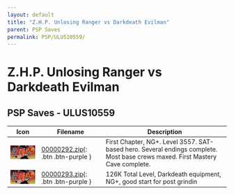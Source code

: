 ```yaml
---
layout: default
title: "Z.H.P. Unlosing Ranger vs Darkdeath Evilman"
parent: PSP Saves
permalink: PSP/ULUS10559/
---
```

# Z.H.P. Unlosing Ranger vs Darkdeath Evilman

## PSP Saves - ULUS10559

| Icon | Filename | Description |
|------|----------|-------------|
| ![Z.H.P. Unlosing Ranger vs Darkdeath Evilman](ICON0.PNG) | [00000292.zip](00000292.zip){: .btn .btn-purple } | First Chapter, NG+. Level 3557. SAT-based hero. Several endings complete. Most base crews maxed. First Mastery Cave complete. |
| ![Z.H.P. Unlosing Ranger vs Darkdeath Evilman](ICON0.PNG) | [00000293.zip](00000293.zip){: .btn .btn-purple } | 126K Total Level, Darkdeath equipment, NG+, good start for post grindin |
